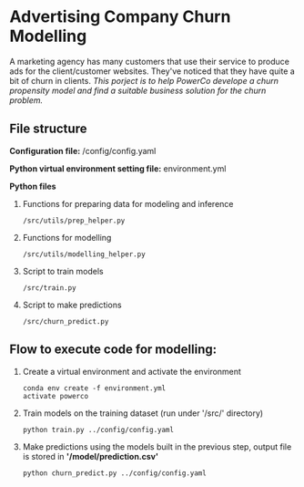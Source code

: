 
# Advertising Company Churn Modelling

A marketing agency has many customers that use their service to produce ads for the client/customer websites. They've noticed that they have quite a bit of churn in clients.
*This porject is to help PowerCo develope a churn propensity model and find a suitable business solution for the churn problem.*


## File structure
**Configuration file:** /config/config.yaml

**Python virtual environment setting file:** environment.yml

**Python files**
1. Functions for preparing data for modeling and inference
    ```
    /src/utils/prep_helper.py
    ```
2. Functions for modelling
    ```
    /src/utils/modelling_helper.py
    ```
3. Script to train models
    ```
    /src/train.py
    ```
4. Script to make predictions
    ```
    /src/churn_predict.py
    ```

## Flow to execute code for modelling:
1. Create a virtual environment and activate the environment
    ```
    conda env create -f environment.yml
    activate powerco
    ```
2. Train models on the training dataset (run under '/src/' directory)
    ```
    python train.py ../config/config.yaml
    ```
3. Make predictions using the models built in the previous step, output file is stored in **'/model/prediction.csv'**
    ```
    python churn_predict.py ../config/config.yaml
    ```


